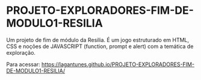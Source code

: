 # PROJETO-EXPLORADORES-FIM-DE-MODULO1-RESILIA
Um projeto de fim de módulo da Resilia. É um jogo estruturado em HTML, CSS e noções de JAVASCRIPT (function, prompt e alert) com a temática de exploração.

Para acessar: https://lagantunes.github.io/PROJETO-EXPLORADORES-FIM-DE-MODULO1-RESILIA/
